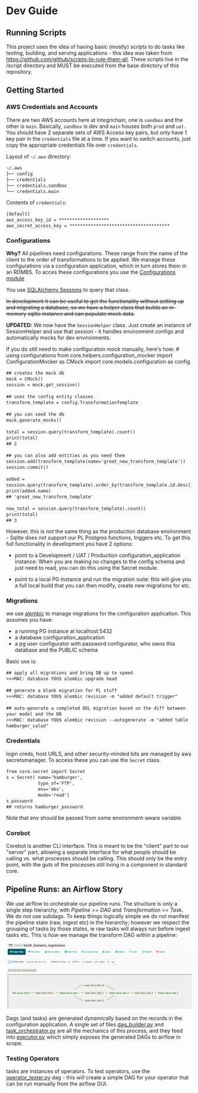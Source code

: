 # Dev Guide

## Running Scripts

This project uses the idea of having basic (mostly) scripts to do tasks like testing, building, and serving applications - this idea was taken from https://github.com/github/scripts-to-rule-them-all. These scripts live in the /script directory and MUST be executed from the base directory of this repository.

## Getting Started

### AWS Credentials and Accounts
There are two AWS accounts here at Integrichain, one is `sandbox` and the other is `main`. Basically, `sandbox` is dev and `main` houses both `prod` and `uat`. You should have 2 separate sets of AWS Access key pairs, but only have 1 key pair in the `credentials` file at a time. If you want to switch accounts, just copy the appropriate credentials file over `credentials`.

Layout of `~/.aws` directory:

```
~/.aws
├── config
├── credentials
├── credentials.sandbox
└── credentials.main
```

Contents of `credentials`:

```
[default]
aws_access_key_id = *******************
aws_secret_access_key = **************************************
```


### Configurations 
**Why?** 
All pipelines need configurations. These range from the name of the client to the order of transformations to be applied. 
We manage these configurations via a configuration application, which in turn stores them in an RDMBS. To acces these configurations you use the [Configurations module](../core/models/configuration.py)

You use [SQLAlchemy Sessions](https://docs.sqlalchemy.org/en/rel_1_2/orm/tutorial.html#querying) to query that class.

~~In development it can be useful to get the functionality without setting up and migrating a database, so we have a helper class that builds an in-memory sqlite instance and can populate mock data.~~

**UPDATED:** We now have the `SessionHelper` class. Just create an instance of SessionHelper and use that session - it handles environment configs and automatically mocks for dev environments. 


If you do still need to make configuration mock manually, here's how:
    # using configurations
    from core.helpers.configuration_mocker import ConfigurationMocker as CMock
    import core.models.configuration as config
    
    ## creates the mock db
    mock = CMock()
    session = mock.get_session()

    ## uses the config entity classes
    transform_template = config.TransformationTemplate

    ## you can seed the db
    mock.generate_mocks()
    
    total = session.query(transform_template).count()
    print(total)
    ## 2

    ## you can also add entities as you need them
    session.add(transform_template(name='great_new_transform_template'))
    session.commit()

    added = session.query(transform_template).order_by(transform_template.id.desc()).first()
    print(added.name)
    ## 'great_new_transform_template'

    new_total = session.query(transform_template).count()
    print(total)
    ## 3

However, this is _not_ the same thing as the production database environment - Sqlite does not support our PL Postgres functions, triggers etc. To get this full functionality in development you have 2 options:
- point to a Development / UAT / Production configuration\_application instance:
When you are making no changes to the config schema and just need to read, you can do this using the Secret module.

- point to a local PG instance and run the migration suite:
this will give you a full local build that you can then modify, create new migrations for etc. 

### Migrations
we use [alembic](https://pypi.org/project/alembic/) to manage migrations for the configuration application. This assumes you have:
- a running PG instance at localhost:5432 
- a database configuration\_application 
- a pg user configurator with password configurator, who owns this database and the PUBLIC schema 

Basic use is:
    
    ## apply all migrations and bring DB up to speed
    >>>MAC: database YOU$ alembic upgrade head

    ## generate a blank migration for PL stuff
    >>>MAC: database YOU$ alembic revision -m "added default trigger"  
 
    ## auto-generate a completed DDL migration based on the diff between your model and the DB
    >>>MAC: database YOU$ alembic revision --autogenerate -m "added table hamburger_salad"

### Credentials
login creds, host URLS, and other security-minded bits are managed by aws secretsmanager. To access these you can use the `Secret` class. 

    from core.secret import Secret
    s = Secret( name='hamburger',
                type_of='FTP',
                env='dev',
                mode='read')
    s.password
    ## returns hamburger_password 

Note that env should be passed from some environment-aware variable.    

### Corebot
Corebot is another CLI interface. This is meant to be the "client" part to our "server" part, allowing a separate interface for what people should be calling vs. what processes should be calling. This should only be the entry point, with the guts of the processes still living in a component in standard core.


## Pipeline Runs: an Airflow Story

We use airflow to orchestrate our pipeline runs. The structure is only a single step hierarchy, with *Pipeline* == *DAG* and *Transformation* == *Task*. We do not use subdags. 
To keep things logically simple we do not manifest the pipeline state (raw, ingest etc) in the hierarchy; however we respect the grouping of tasks by those states, ie raw tasks will always run before ingest tasks etc. 
This is how we manage the transform DAG within a pipeline: 
![DAG pipeline graphic](./assets/DAG.png)


Dags (and tasks) are generated _dynamically_ based on the records in the configuration application. A single set of files [dag\_builder.py](../core/airflow/dagbuilder/dag_builder.py) and [task\_orchestrator.py](../core/airflow/task_orchestrator.py) are all the mechanics of this process, and they feed into [executor.py](../core/airflow/dags/executor.py) which simply exposes the generated DAGs to airflow in scope. 

### Testing Operators
tasks are instances of operators. To test operators, use the [operator\_tester.py](../core/airflow/dags/operator_tester.py) dag - this will create a simple DAG for your operator that can be run manually from the airflow GUI. 


